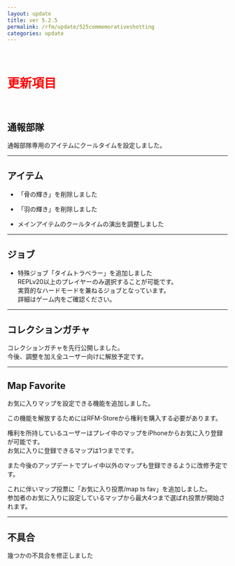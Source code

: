 ```yaml
---
layout: update
title: ver 5.2.5
permalink: /rfm/update/525commemorativeshotting
categories: update
---
```



<br>
<h1 id="1"><font color="red">更新項目</font></h1><br>




## <span class="green-badge">通報部隊</span>     

通報部隊専用のアイテムにクールタイムを設定しました。  
  
-----------------------------------------------------  
## <span class="green-badge">アイテム</span>      

+  「骨の輝き」を削除しました  
+  「羽の輝き」を削除しました  
  
+  メインアイテムのクールタイムの演出を調整しました
 
 
-----------------------------------------------------  
## <span class="green-badge">ジョブ</span>      

+  特殊ジョブ「タイムトラベラー」を追加しました  
REPLv20以上のプレイヤーのみ選択することが可能です。  
実質的なハードモードを兼ねるジョブとなっています。  
詳細はゲーム内をご確認ください。  


-----------------------------------------------------  
## <span class="red-badge">コレクションガチャ</span>    
  
コレクションガチャを先行公開しました。  
今後、調整を加え全ユーザー向けに解放予定です。  


-----------------------------------------------------  
## <span class="red-badge">Map Favorite</span>  

お気に入りマップを設定できる機能を追加しました。  

この機能を解放するためにはRFM-Storeから権利を購入する必要があります。  

権利を所持しているユーザーはプレイ中のマップをiPhoneからお気に入り登録が可能です。  
お気に入りに登録できるマップは1つまでです。  

また今後のアップデートでプレイ中以外のマップも登録できるように改修予定です。  
  
  
これに伴いマップ投票に「お気に入り投票/map ts fav」を追加しました。  
参加者のお気に入りに設定しているマップから最大4つまで選ばれ投票が開始されます。  



  
-----------------------------------------------------  
## <span class="yellow-badge">不具合</span>      
幾つかの不具合を修正しました   





